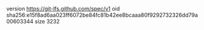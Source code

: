 version https://git-lfs.github.com/spec/v1
oid sha256:e15f8ad6aa023ff6072be84fc81b42ee8bcaaa80f9292732326dd79a00603344
size 3232
